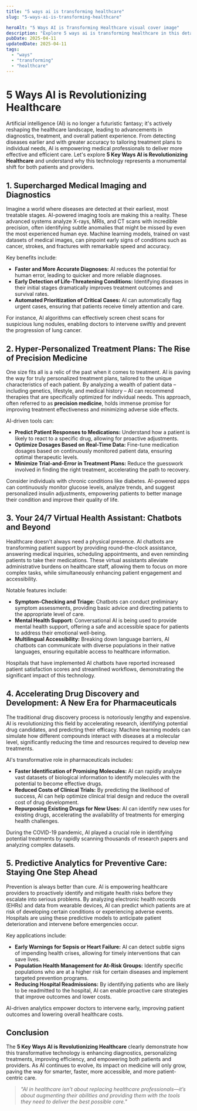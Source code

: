 ```yaml
---
title: "5 ways ai is transforming healthcare"
slug: "5-ways-ai-is-transforming-healthcare"

heroAlt: "5 Ways AI is Transforming Healthcare visual cover image"
description: "Explore 5 ways ai is transforming healthcare in this detailed guide, offering insights, strategies, and practical tips to enhance your understanding and application of the topic."
pubDate: 2025-04-11
updatedDate: 2025-04-11
tags:
  - "ways"
  - "transforming"
  - "healthcare"
---
```


# 5 Ways AI is Revolutionizing Healthcare

Artificial intelligence (AI) is no longer a futuristic fantasy; it's actively reshaping the healthcare landscape, leading to advancements in diagnostics, treatment, and overall patient experience. From detecting diseases earlier and with greater accuracy to tailoring treatment plans to individual needs, AI is empowering medical professionals to deliver more effective and efficient care. Let's explore **5 Key Ways AI is Revolutionizing Healthcare** and understand why this technology represents a monumental shift for both patients and providers.

## 1. Supercharged Medical Imaging and Diagnostics

Imagine a world where diseases are detected at their earliest, most treatable stages. AI-powered imaging tools are making this a reality. These advanced systems analyze X-rays, MRIs, and CT scans with incredible precision, often identifying subtle anomalies that might be missed by even the most experienced human eye. Machine learning models, trained on vast datasets of medical images, can pinpoint early signs of conditions such as cancer, strokes, and fractures with remarkable speed and accuracy.

Key benefits include:

- **Faster and More Accurate Diagnoses:** AI reduces the potential for human error, leading to quicker and more reliable diagnoses.
- **Early Detection of Life-Threatening Conditions:** Identifying diseases in their initial stages dramatically improves treatment outcomes and survival rates.
- **Automated Prioritization of Critical Cases:** AI can automatically flag urgent cases, ensuring that patients receive timely attention and care.

For instance, AI algorithms can effectively screen chest scans for suspicious lung nodules, enabling doctors to intervene swiftly and prevent the progression of lung cancer.

## 2. Hyper-Personalized Treatment Plans: The Rise of Precision Medicine

One size fits all is a relic of the past when it comes to treatment. AI is paving the way for truly personalized treatment plans, tailored to the unique characteristics of each patient. By analyzing a wealth of patient data – including genetics, lifestyle, and medical history – AI can recommend therapies that are specifically optimized for individual needs. This approach, often referred to as **precision medicine**, holds immense promise for improving treatment effectiveness and minimizing adverse side effects.

AI-driven tools can:

- **Predict Patient Responses to Medications:** Understand how a patient is likely to react to a specific drug, allowing for proactive adjustments.
- **Optimize Dosages Based on Real-Time Data:** Fine-tune medication dosages based on continuously monitored patient data, ensuring optimal therapeutic levels.
- **Minimize Trial-and-Error in Treatment Plans:** Reduce the guesswork involved in finding the right treatment, accelerating the path to recovery.

Consider individuals with chronic conditions like diabetes. AI-powered apps can continuously monitor glucose levels, analyze trends, and suggest personalized insulin adjustments, empowering patients to better manage their condition and improve their quality of life.

## 3. Your 24/7 Virtual Health Assistant: Chatbots and Beyond

Healthcare doesn't always need a physical presence. AI chatbots are transforming patient support by providing round-the-clock assistance, answering medical inquiries, scheduling appointments, and even reminding patients to take their medications. These virtual assistants alleviate administrative burdens on healthcare staff, allowing them to focus on more complex tasks, while simultaneously enhancing patient engagement and accessibility.

Notable features include:

- **Symptom-Checking and Triage:** Chatbots can conduct preliminary symptom assessments, providing basic advice and directing patients to the appropriate level of care.
- **Mental Health Support:** Conversational AI is being used to provide mental health support, offering a safe and accessible space for patients to address their emotional well-being.
- **Multilingual Accessibility:** Breaking down language barriers, AI chatbots can communicate with diverse populations in their native languages, ensuring equitable access to healthcare information.

Hospitals that have implemented AI chatbots have reported increased patient satisfaction scores and streamlined workflows, demonstrating the significant impact of this technology.

## 4. Accelerating Drug Discovery and Development: A New Era for Pharmaceuticals

The traditional drug discovery process is notoriously lengthy and expensive. AI is revolutionizing this field by accelerating research, identifying potential drug candidates, and predicting their efficacy. Machine learning models can simulate how different compounds interact with diseases at a molecular level, significantly reducing the time and resources required to develop new treatments.

AI's transformative role in pharmaceuticals includes:

- **Faster Identification of Promising Molecules:** AI can rapidly analyze vast datasets of biological information to identify molecules with the potential to become effective drugs.
- **Reduced Costs of Clinical Trials:** By predicting the likelihood of success, AI can help optimize clinical trial design and reduce the overall cost of drug development.
- **Repurposing Existing Drugs for New Uses:** AI can identify new uses for existing drugs, accelerating the availability of treatments for emerging health challenges.

During the COVID-19 pandemic, AI played a crucial role in identifying potential treatments by rapidly scanning thousands of research papers and analyzing complex datasets.

## 5. Predictive Analytics for Preventive Care: Staying One Step Ahead

Prevention is always better than cure. AI is empowering healthcare providers to proactively identify and mitigate health risks before they escalate into serious problems. By analyzing electronic health records (EHRs) and data from wearable devices, AI can predict which patients are at risk of developing certain conditions or experiencing adverse events. Hospitals are using these predictive models to anticipate patient deterioration and intervene before emergencies occur.

Key applications include:

- **Early Warnings for Sepsis or Heart Failure:** AI can detect subtle signs of impending health crises, allowing for timely interventions that can save lives.
- **Population Health Management for At-Risk Groups:** Identify specific populations who are at a higher risk for certain diseases and implement targeted prevention programs.
- **Reducing Hospital Readmissions:** By identifying patients who are likely to be readmitted to the hospital, AI can enable proactive care strategies that improve outcomes and lower costs.

AI-driven analytics empower doctors to intervene early, improving patient outcomes and lowering overall healthcare costs.

## Conclusion

The **5 Key Ways AI is Revolutionizing Healthcare** clearly demonstrate how this transformative technology is enhancing diagnostics, personalizing treatments, improving efficiency, and empowering both patients and providers. As AI continues to evolve, its impact on medicine will only grow, paving the way for smarter, faster, more accessible, and more patient-centric care.

> _"AI in healthcare isn’t about replacing healthcare professionals—it’s about augmenting their abilities and providing them with the tools they need to deliver the best possible care."_
